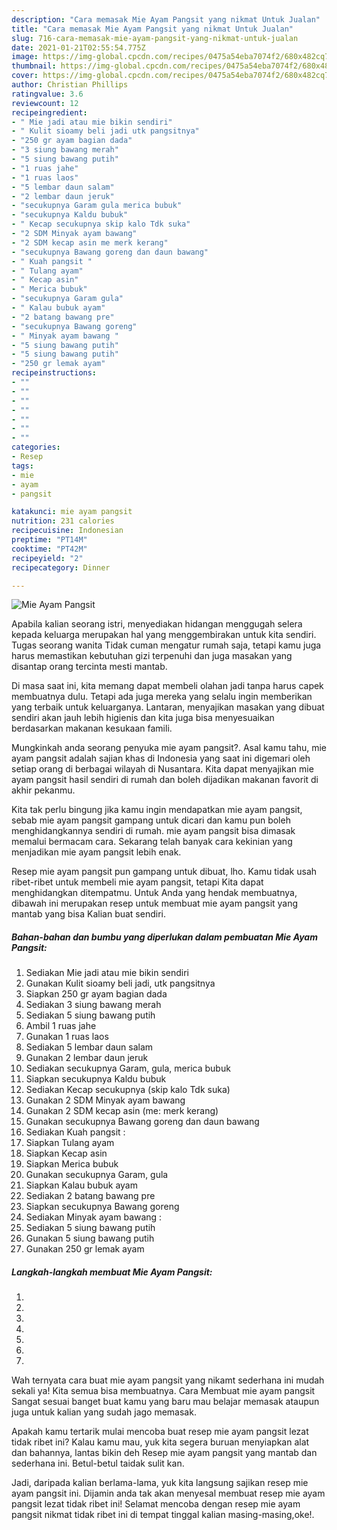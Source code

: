 ```yaml
---
description: "Cara memasak Mie Ayam Pangsit yang nikmat Untuk Jualan"
title: "Cara memasak Mie Ayam Pangsit yang nikmat Untuk Jualan"
slug: 716-cara-memasak-mie-ayam-pangsit-yang-nikmat-untuk-jualan
date: 2021-01-21T02:55:54.775Z
image: https://img-global.cpcdn.com/recipes/0475a54eba7074f2/680x482cq70/mie-ayam-pangsit-foto-resep-utama.jpg
thumbnail: https://img-global.cpcdn.com/recipes/0475a54eba7074f2/680x482cq70/mie-ayam-pangsit-foto-resep-utama.jpg
cover: https://img-global.cpcdn.com/recipes/0475a54eba7074f2/680x482cq70/mie-ayam-pangsit-foto-resep-utama.jpg
author: Christian Phillips
ratingvalue: 3.6
reviewcount: 12
recipeingredient:
- " Mie jadi atau mie bikin sendiri"
- " Kulit sioamy beli jadi utk pangsitnya"
- "250 gr ayam bagian dada"
- "3 siung bawang merah"
- "5 siung bawang putih"
- "1 ruas jahe"
- "1 ruas laos"
- "5 lembar daun salam"
- "2 lembar daun jeruk"
- "secukupnya Garam gula merica bubuk"
- "secukupnya Kaldu bubuk"
- " Kecap secukupnya skip kalo Tdk suka"
- "2 SDM Minyak ayam bawang"
- "2 SDM kecap asin me merk kerang"
- "secukupnya Bawang goreng dan daun bawang"
- " Kuah pangsit "
- " Tulang ayam"
- " Kecap asin"
- " Merica bubuk"
- "secukupnya Garam gula"
- " Kalau bubuk ayam"
- "2 batang bawang pre"
- "secukupnya Bawang goreng"
- " Minyak ayam bawang "
- "5 siung bawang putih"
- "5 siung bawang putih"
- "250 gr lemak ayam"
recipeinstructions:
- ""
- ""
- ""
- ""
- ""
- ""
- ""
categories:
- Resep
tags:
- mie
- ayam
- pangsit

katakunci: mie ayam pangsit 
nutrition: 231 calories
recipecuisine: Indonesian
preptime: "PT14M"
cooktime: "PT42M"
recipeyield: "2"
recipecategory: Dinner

---
```



![Mie Ayam Pangsit](https://img-global.cpcdn.com/recipes/0475a54eba7074f2/680x482cq70/mie-ayam-pangsit-foto-resep-utama.jpg)

Apabila kalian seorang istri, menyediakan hidangan menggugah selera kepada keluarga merupakan hal yang menggembirakan untuk kita sendiri. Tugas seorang  wanita Tidak cuman mengatur rumah saja, tetapi kamu juga harus memastikan kebutuhan gizi terpenuhi dan juga masakan yang disantap orang tercinta mesti mantab.

Di masa  saat ini, kita memang dapat membeli olahan jadi tanpa harus capek membuatnya dulu. Tetapi ada juga mereka yang selalu ingin memberikan yang terbaik untuk keluarganya. Lantaran, menyajikan masakan yang dibuat sendiri akan jauh lebih higienis dan kita juga bisa menyesuaikan berdasarkan makanan kesukaan famili. 



Mungkinkah anda seorang penyuka mie ayam pangsit?. Asal kamu tahu, mie ayam pangsit adalah sajian khas di Indonesia yang saat ini digemari oleh setiap orang di berbagai wilayah di Nusantara. Kita dapat menyajikan mie ayam pangsit hasil sendiri di rumah dan boleh dijadikan makanan favorit di akhir pekanmu.

Kita tak perlu bingung jika kamu ingin mendapatkan mie ayam pangsit, sebab mie ayam pangsit gampang untuk dicari dan kamu pun boleh menghidangkannya sendiri di rumah. mie ayam pangsit bisa dimasak memalui bermacam cara. Sekarang telah banyak cara kekinian yang menjadikan mie ayam pangsit lebih enak.

Resep mie ayam pangsit pun gampang untuk dibuat, lho. Kamu tidak usah ribet-ribet untuk membeli mie ayam pangsit, tetapi Kita dapat menghidangkan ditempatmu. Untuk Anda yang hendak membuatnya, dibawah ini merupakan resep untuk membuat mie ayam pangsit yang mantab yang bisa Kalian buat sendiri.

<!--inarticleads1-->

##### Bahan-bahan dan bumbu yang diperlukan dalam pembuatan Mie Ayam Pangsit:

1. Sediakan  Mie jadi atau mie bikin sendiri
1. Gunakan  Kulit sioamy beli jadi, utk pangsitnya
1. Siapkan 250 gr ayam bagian dada
1. Sediakan 3 siung bawang merah
1. Sediakan 5 siung bawang putih
1. Ambil 1 ruas jahe
1. Gunakan 1 ruas laos
1. Sediakan 5 lembar daun salam
1. Gunakan 2 lembar daun jeruk
1. Sediakan secukupnya Garam, gula, merica bubuk
1. Siapkan secukupnya Kaldu bubuk
1. Sediakan  Kecap secukupnya (skip kalo Tdk suka)
1. Gunakan 2 SDM Minyak ayam bawang
1. Gunakan 2 SDM kecap asin (me: merk kerang)
1. Gunakan secukupnya Bawang goreng dan daun bawang
1. Sediakan  Kuah pangsit :
1. Siapkan  Tulang ayam
1. Siapkan  Kecap asin
1. Siapkan  Merica bubuk
1. Gunakan secukupnya Garam, gula
1. Siapkan  Kalau bubuk ayam
1. Sediakan 2 batang bawang pre
1. Siapkan secukupnya Bawang goreng
1. Sediakan  Minyak ayam bawang :
1. Sediakan 5 siung bawang putih
1. Gunakan 5 siung bawang putih
1. Gunakan 250 gr lemak ayam




<!--inarticleads2-->

##### Langkah-langkah membuat Mie Ayam Pangsit:

1. 
1. 
1. 
1. 
1. 
1. 
1. 




Wah ternyata cara buat mie ayam pangsit yang nikamt sederhana ini mudah sekali ya! Kita semua bisa membuatnya. Cara Membuat mie ayam pangsit Sangat sesuai banget buat kamu yang baru mau belajar memasak ataupun juga untuk kalian yang sudah jago memasak.

Apakah kamu tertarik mulai mencoba buat resep mie ayam pangsit lezat tidak ribet ini? Kalau kamu mau, yuk kita segera buruan menyiapkan alat dan bahannya, lantas bikin deh Resep mie ayam pangsit yang mantab dan sederhana ini. Betul-betul taidak sulit kan. 

Jadi, daripada kalian berlama-lama, yuk kita langsung sajikan resep mie ayam pangsit ini. Dijamin anda tak akan menyesal membuat resep mie ayam pangsit lezat tidak ribet ini! Selamat mencoba dengan resep mie ayam pangsit nikmat tidak ribet ini di tempat tinggal kalian masing-masing,oke!.

